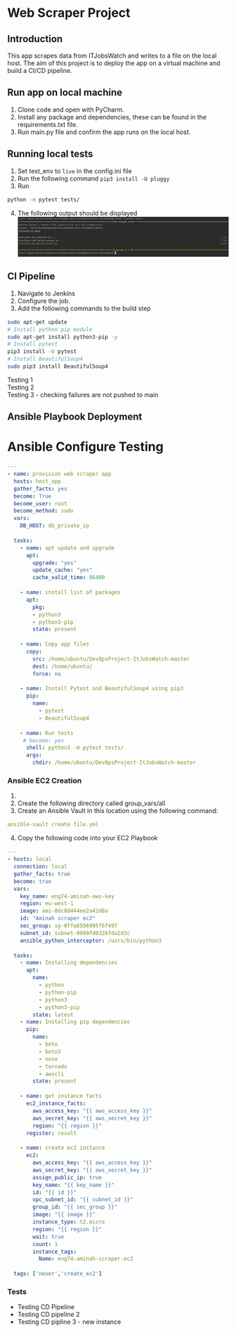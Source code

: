 # Web Scraper Project

## Introduction
This app scrapes data from ITJobsWatch and writes to a file on the local host. The aim of this project is to deploy the app on a virtual machine and build a CI/CD pipeline.

## Run app on local machine
1. Clone code and open with PyCharm.
2. Install any package and dependencies, these can be found in the requirements.txt file.
3. Run main.py file and confirm the app runs on the local host.

## Running local tests
1. Set test_env to `live` in the config.ini file
2. Run the following command `pip3 install -U pluggy`
3. Run
```bash
python -m pytest tests/
```
4. The following output should be displayed
![local tests](images/local_tests.png)


## CI Pipeline
1. Navigate to Jenkins
2. Configure the job.
3. Add the following commands to the build step
```bash
sudo apt-get update
# Install python pip module
sudo apt-get install python3-pip -y
# Install pytest
pip3 install -U pytest
# Install BeautifulSoup4
sudo pip3 install BeautifulSoup4
```

Testing 1    
Testing 2    
Testing 3 - checking failures are not pushed to main


## Ansible Playbook Deployment
# Ansible Configure Testing
```yaml
---
- name: provision web scraper app
  hosts: host_app
  gather_facts: yes
  become: True
  become_user: root
  become_method: sudo
  vars:
    DB_HOST: db_private_ip

  tasks:
    - name: apt update and upgrade
      apt:
        upgrade: "yes"
        update_cache: "yes"
        cache_valid_time: 86400

    - name: install list of packages
      apt:
        pkg:
        - python3
        - python3-pip
        state: present

    - name: Copy app files
      copy:
        src: /home/ubuntu/DevOpsProject-ItJobsWatch-master
        dest: /home/ubuntu/
        force: no

    - name: Install Pytest and BeautifulSoup4 using pip3
      pip:
        name:
          - pytest
          - BeautifulSoup4

    - name: Run tests
     # become: yes
      shell: python3 -m pytest tests/
      args:
        chdir: /home/ubuntu/DevOpsProject-ItJobsWatch-master

```

### Ansible EC2 Creation
1.
2. Create the following directory called group_vars/all
3. Create an Ansible Vault in this location using the following command:
```yaml
ansible-vault create file.yml
```
4. Copy the following code into your EC2 Playbook
```yaml
---
- hosts: local
  connection: local
  gather_facts: true
  become: true
  vars:
    key_name: eng74-aminah-aws-key
    region: eu-west-1
    image: ami-0dc8d444ee2a42d8a
    id: "Aminah scraper ec2"
    sec_group: sg-0ffa8596995f6f497
    subnet_id: subnet-0999fd0326fda2d3c
    ansible_python_interceptor: /usrs/bin/python3

  tasks:
    - name: Installing dependencies
      apt:
        name:
          - python
          - python-pip
          - python3
          - python3-pip
        state: latest
    - name: Installing pip dependencies
      pip:
        name:
          - boto
          - boto3
          - nose
          - tornado
          - awscli
        state: present

    - name: get instance facts
      ec2_instance_facts:
        aws_access_key: "{{ aws_access_key }}"
        aws_secret_key: "{{ aws_secret_key }}"
        region: "{{ region }}"
      register: result

    - name: create ec2 instance
      ec2:
        aws_access_key: "{{ aws_access_key }}"
        aws_secret_key: "{{ aws_secret_key }}"
        assign_public_ip: true
        key_name: "{{ key_name }}"
        id: "{{ id }}"
        vpc_subnet_id: "{{ subnet_id }}"
        group_id: "{{ sec_group }}"
        image: "{{ image }}"
        instance_type: t2.micro
        region: "{{ region }}"
        wait: true
        count: 1
        instance_tags:
          Name: eng74-aminah-scraper-ec2

  tags: ['never','create_ec2']

```
### Tests
* Testing CD Pipeline   
* Testing CD pipeline 2
* Testing CD pipline 3 - new instance 
